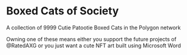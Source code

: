 # Boxed Cats of Society

A collection of 9999 Cutie Patootie Boxed Cats in the Polygon network

Owning one of these means either you support the future projects of @RatedAXG or you just want a cute NFT art built using Microsoft Word